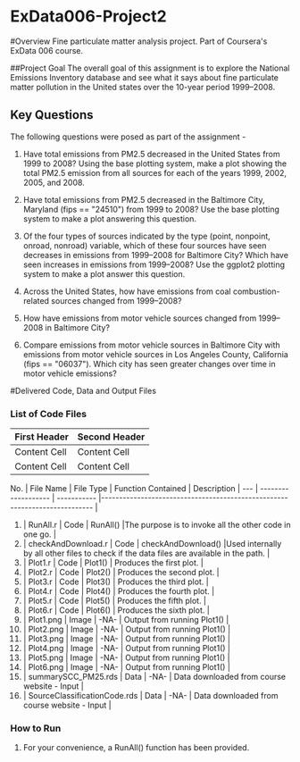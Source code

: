 ExData006-Project2
==================

#Overview
Fine particulate matter analysis project. Part of Coursera's ExData 006 course.

##Project Goal
The overall goal of this assignment is to explore the National Emissions Inventory database and see what it says about fine particulate matter pollution in the United states over the 10-year period 1999–2008.

## Key Questions
The following questions were posed as part of the assignment -

1. Have total emissions from PM2.5 decreased in the United States from 1999 to 2008? Using the base plotting system, make a plot showing the total PM2.5 emission from all sources for each of the years 1999, 2002, 2005, and 2008.

2. Have total emissions from PM2.5 decreased in the Baltimore City, Maryland (fips == "24510") from 1999 to 2008? Use the base plotting system to make a plot answering this question.

3. Of the four types of sources indicated by the type (point, nonpoint, onroad, nonroad) variable, which of these four sources have seen decreases in emissions from 1999–2008 for Baltimore City? Which have seen increases in emissions from 1999–2008? Use the ggplot2 plotting system to make a plot answer this question.

4. Across the United States, how have emissions from coal combustion-related sources changed from 1999–2008?

5. How have emissions from motor vehicle sources changed from 1999–2008 in Baltimore City?

6. Compare emissions from motor vehicle sources in Baltimore City with emissions from motor vehicle sources in Los Angeles County, California (fips == "06037"). Which city has seen greater changes over time in motor vehicle emissions?
 
#Delivered Code, Data and Output Files

### List of Code Files

| First Header  | Second Header |
| ------------- | ------------- |
| Content Cell  | Content Cell  |
| Content Cell  | Content Cell  |


No. | File Name          | File Type  | Function Contained | Description                                          |
--- | ------------------- | ----------- |--------------------------------------------------------------------------- |
1.  | RunAll.r           | Code       | RunAll()           |The purpose is to invoke all the other code in one go. |
2.  | checkAndDownload.r | Code       | checkAndDownload() |Used internally by all other files to check if the data files are available in the path.   |
3.  | Plot1.r            | Code       | Plot1()            | Produces the first plot.                              |
4.  | Plot2.r            | Code       | Plot2()            | Produces the second plot.                             |
5.  | Plot3.r            | Code       | Plot3()            | Produces the third plot.                              |
6.  | Plot4.r            | Code       | Plot4()            | Produces the fourth plot.                             |
7.  | Plot5.r            | Code       | Plot5()            | Produces the fifth plot.                              |
8.  | Plot6.r            | Code       | Plot6()            | Produces the sixth plot.                              |
9.  | Plot1.png          | Image      | -NA-               | Output from running Plot1()                           |
10. | Plot2.png          | Image      | -NA-               | Output from running Plot1()                           |
11. | Plot3.png          | Image      | -NA-               | Output from running Plot1()                           |
12. | Plot4.png          | Image      | -NA-               | Output from running Plot1()                           |
13. | Plot5.png          | Image      | -NA-               | Output from running Plot1()                           |
14. | Plot6.png          | Image      | -NA-               | Output from running Plot1()                           |
15. | summarySCC_PM25.rds | Data       | -NA-               | Data downloaded from course website - Input           |
16. | SourceClassificationCode.rds | Data       | -NA-   | Data downloaded from course website - Input           |

### How to Run
1. For your convenience, a RunAll() function has been provided. 
